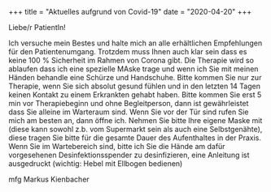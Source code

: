 +++
title = "Aktuelles aufgrund von Covid-19"
date = "2020-04-20"
+++

Liebe/r PatientIn!

Ich versuche mein Bestes und  halte mich an alle erhältlichen Empfehlungen für den Patientenumgang. Trotzdem muss Ihnen auch klar sein dass es keine 100 % Sicherheit im Rahmen von Corona gibt.
Die Therapie wird so ablaufen dass ich eine spezielle MAske trage und wenn ich Sie mit meinen Händen behandle eine Schürze und Handschuhe.
Bitte kommen Sie nur zur Therapie, wenn Sie sich absolut gesund fühlen und in den letzten 14 Tagen keinen Kontakt zu einem Erkrankten gehabt haben.
Bitte kommen Sie erst 5 min vor Therapiebeginn und ohne Begleitperson, dann ist gewährleistet dass Sie alleine im Warteraum sind. Wenn Sie vor der Tür sind rufen Sie mich am besten an, dann öffne ich.
Nehmen Sie bitte Ihre eigene Maske mit (diese kann sowohl z.b. vom Supermarkt sein als auch eine Selbstgenähte), diese tragen Sie bitte für die gesamte Dauer des Aufenthaltes in der Praxis.
Wenn Sie im Wartebereich sind, bitte ich Sie die Hände am dafür vorgesehenen Desinfektionsspender zu desinfizieren, eine Anleitung ist ausgedruckt (wichtig: Hebel mit Ellbogen bedienen)

mfg
Markus Kienbacher

